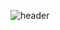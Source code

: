 ![header](https://capsule-render.vercel.app/api?type=waving&color=auto&height=250&section=header&text=Hi,%20I'm%20Jo%20sieun&fontSize=80)

<!--
**sieun1002/sieun1002** is a ✨ _special_ ✨ repository because its `README.md` (this file) appears on your GitHub profile.

Here are some ideas to get you started:

- 🔭 I’m currently working on ...
- 🌱 I’m currently learning ...
- 👯 I’m looking to collaborate on ...
- 🤔 I’m looking for help with ...
- 💬 Ask me about ...
- 📫 How to reach me: ...
- 😄 Pronouns: ...
- ⚡ Fun fact: ...
-->
